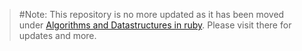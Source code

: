 > #Note: 
This repository is no more updated as it has been moved under [Algorithms and Datastructures in ruby](https://github.com/kumar91gopi/Algorithms-and-Data-Structures-in-Ruby). Please visit there for updates and more.
